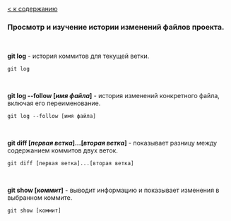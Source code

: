 [< к содержанию](./readme.md)

### Просмотр и изучение истории изменений файлов проекта.

<br>

**git log** - история коммитов для текущей ветки.

`````
git log
`````

<br>

**git log --follow [*имя файла*]** - история изменений конкретного файла, включая его переименование.

`````
git log --follow [имя файла]
`````

<br>

**git diff [*первая ветка*]...[*вторая ветка*]** - показывает разницу между содержанием коммитов двух веток.

`````
git diff [первая ветка]...[вторая ветка]
`````

<br>

**git show [*коммит*]** - выводит информацию и показывает изменения в выбранном коммите.

`````
git show [коммит]
`````
